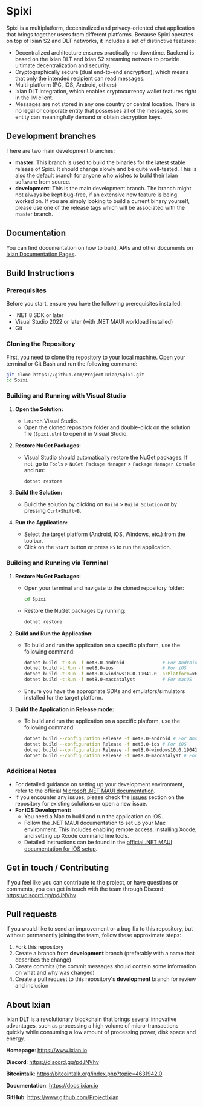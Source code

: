 # Spixi
Spixi is a multiplatform, decentralized and privacy-oriented chat application that brings together users from different platforms. Because Spixi operates on top of Ixian S2 and DLT networks, it includes a set of distinctive features:

* Decentralized architecture ensures practically no downtime. Backend is based on the Ixian DLT and Ixian S2 streaming network to provide ultimate decentralization and security.
* Cryptographically secure (dual end-to-end encryption), which means that only the intended recipient can read messages.
* Multi-platform (PC, iOS, Android, others)
* Ixian DLT integration, which enables cryptocurrency wallet features right in the IM client.
* Messages are not stored in any one country or central location. There is no legal or corporate entity that possesses all of the messages, so no entity can meaningfully demand or obtain decryption keys.


## Development branches

There are two main development branches:
* **master**: This branch is used to build the binaries for the latest stable release of Spixi. It should change slowly and be quite well-tested. This is also the default branch for anyone who wishes to build their Ixian software from source.
* **development**: This is the main development branch. The branch might not always be kept bug-free, if an extensive new feature is being worked on. If you are simply looking to build a current binary yourself, please use one of the release tags which will be associated with the master branch.

## Documentation

You can find documentation on how to build, APIs and other documents on [Ixian Documentation Pages](https://docs.ixian.io).

## Build Instructions

### Prerequisites

Before you start, ensure you have the following prerequisites installed:

- .NET 8 SDK or later
- Visual Studio 2022 or later (with .NET MAUI workload installed)
- Git

### Cloning the Repository

First, you need to clone the repository to your local machine. Open your terminal or Git Bash and run the following command:

```bash
git clone https://github.com/ProjectIxian/Spixi.git
cd Spixi
```

### Building and Running with Visual Studio

1. **Open the Solution:**
   - Launch Visual Studio.
   - Open the cloned repository folder and double-click on the solution file (`Spixi.sln`) to open it in Visual Studio.

2. **Restore NuGet Packages:**
   - Visual Studio should automatically restore the NuGet packages. If not, go to `Tools` > `NuGet Package Manager` > `Package Manager Console` and run:
     ```powershell
     dotnet restore
     ```

3. **Build the Solution:**
   - Build the solution by clicking on `Build` > `Build Solution` or by pressing `Ctrl+Shift+B`.

4. **Run the Application:**
   - Select the target platform (Android, iOS, Windows, etc.) from the toolbar.
   - Click on the `Start` button or press `F5` to run the application.

### Building and Running via Terminal

1. **Restore NuGet Packages:**
   - Open your terminal and navigate to the cloned repository folder:
     ```bash
     cd Spixi
     ```
   - Restore the NuGet packages by running:
     ```bash
     dotnet restore
     ```

2. **Build and Run the Application:**
   - To build and run the application on a specific platform, use the following command:
     ```bash
     dotnet build -t:Run -f net8.0-android              # For Android
     dotnet build -t:Run -f net8.0-ios                  # For iOS
     dotnet build -t:Run -f net8.0-windows10.0.19041.0 -p:Platform=x64  # For Windows
     dotnet build -t:Run -f net8.0-maccatalyst          # For macOS
     ```
   - Ensure you have the appropriate SDKs and emulators/simulators installed for the target platform.

3. **Build the Application in Release mode:**
   - To build and run the application on a specific platform, use the following command:
     ```bash
     dotnet build --configuration Release -f net8.0-android # For Android
     dotnet build --configuration Release -f net8.0-ios # For iOS
     dotnet build --configuration Release -f net8.0-windows10.0.19041.0 -p:Platform=x64  # For Windows
     dotnet build --configuration Release -f net8.0-maccatalyst # For macOS
     ```

### Additional Notes

- For detailed guidance on setting up your development environment, refer to the official [Microsoft .NET MAUI documentation](https://docs.microsoft.com/en-us/dotnet/maui/).
- If you encounter any issues, please check the [issues](https://github.com/ProjectIxian/Spixi/issues) section on the repository for existing solutions or open a new issue.
- **For iOS Development:**
  - You need a Mac to build and run the application on iOS.
  - Follow the .NET MAUI documentation to set up your Mac environment. This includes enabling remote access, installing Xcode, and setting up Xcode command line tools.
  - Detailed instructions can be found in the [official .NET MAUI documentation for iOS setup](https://learn.microsoft.com/en-us/dotnet/maui/ios/pair-to-mac?view=net-maui-8.0).


## Get in touch / Contributing

If you feel like you can contribute to the project, or have questions or comments, you can get in touch with the team through Discord: https://discord.gg/pdJNVhv

## Pull requests

If you would like to send an improvement or a bug fix to this repository, but without permanently joining the team, follow these approximate steps:

1. Fork this repository
2. Create a branch from **development** branch (preferably with a name that describes the change)
3. Create commits (the commit messages should contain some information on what and why was changed)
4. Create a pull request to this repository's **development** branch for review and inclusion


## About Ixian

Ixian DLT is a revolutionary blockchain that brings several innovative advantages, such as processing a high volume of micro-transactions quickly while consuming a low amount of processing power, disk space and energy.

**Homepage**: https://www.ixian.io

**Discord**: https://discord.gg/pdJNVhv

**Bitcointalk**: https://bitcointalk.org/index.php?topic=4631942.0

**Documentation**: https://docs.ixian.io

**GitHub**: https://www.github.com/ProjectIxian